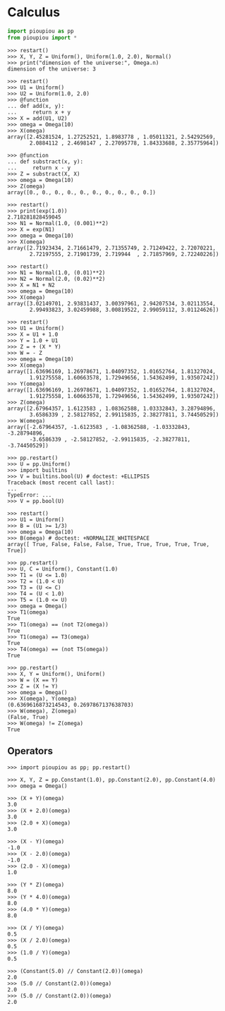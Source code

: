 Calculus
================================================================================

```python
import pioupiou as pp
from pioupiou import *
```

    >>> restart()
    >>> X, Y, Z = Uniform(), Uniform(1.0, 2.0), Normal()
    >>> print("dimension of the universe:", Omega.n)
    dimension of the universe: 3

    >>> restart()
    >>> U1 = Uniform()
    >>> U2 = Uniform(1.0, 2.0)
    >>> @function
    ... def add(x, y):
    ...     return x + y
    >>> X = add(U1, U2)
    >>> omega = Omega(10)
    >>> X(omega)
    array([2.45281524, 1.27252521, 1.8983778 , 1.05011321, 2.54292569,
           2.0884112 , 2.4698147 , 2.27095778, 1.84333688, 2.35775964])
    
    >>> @function
    ... def substract(x, y):
    ...     return x - y
    >>> Z = substract(X, X)
    >>> omega = Omega(10)
    >>> Z(omega)
    array([0., 0., 0., 0., 0., 0., 0., 0., 0., 0.])

    >>> restart()
    >>> print(exp(1.0))
    2.718281828459045
    >>> N1 = Normal(1.0, (0.001)**2)
    >>> X = exp(N1)
    >>> omega = Omega(10)
    >>> X(omega)
    array([2.71923434, 2.71661479, 2.71355749, 2.71249422, 2.72070221,
           2.72197555, 2.71901739, 2.719944  , 2.71857969, 2.72240226])

    >>> restart()
    >>> N1 = Normal(1.0, (0.01)**2)
    >>> N2 = Normal(2.0, (0.02)**2)
    >>> X = N1 + N2
    >>> omega = Omega(10)
    >>> X(omega)
    array([3.02149701, 2.93831437, 3.00397961, 2.94207534, 3.02113554,
           2.99493823, 3.02459988, 3.00819522, 2.99059112, 3.01124626])

    >>> restart()
    >>> U1 = Uniform()
    >>> X = U1 + 1.0
    >>> Y = 1.0 + U1
    >>> Z = + (X * Y)
    >>> W = - Z
    >>> omega = Omega(10)
    >>> X(omega)
    array([1.63696169, 1.26978671, 1.04097352, 1.01652764, 1.81327024,
           1.91275558, 1.60663578, 1.72949656, 1.54362499, 1.93507242])
    >>> Y(omega)
    array([1.63696169, 1.26978671, 1.04097352, 1.01652764, 1.81327024,
           1.91275558, 1.60663578, 1.72949656, 1.54362499, 1.93507242])
    >>> Z(omega)
    array([2.67964357, 1.6123583 , 1.08362588, 1.03332843, 3.28794896,
           3.6586339 , 2.58127852, 2.99115835, 2.38277811, 3.74450529])
    >>> W(omega)
    array([-2.67964357, -1.6123583 , -1.08362588, -1.03332843, -3.28794896,
           -3.6586339 , -2.58127852, -2.99115835, -2.38277811, -3.74450529])

    >>> pp.restart()
    >>> U = pp.Uniform()
    >>> import builtins
    >>> V = builtins.bool(U) # doctest: +ELLIPSIS
    Traceback (most recent call last):
    ...
    TypeError: ...
    >>> V = pp.bool(U)

    >>> restart()
    >>> U1 = Uniform()
    >>> B = (U1 >= 1/3)
    >>> omega = Omega(10)
    >>> B(omega) # doctest: +NORMALIZE_WHITESPACE
    array([ True, False, False, False, True, True, True, True, True, True])

    >>> pp.restart()
    >>> U, C = Uniform(), Constant(1.0)
    >>> T1 = (U <= 1.0)
    >>> T2 = (1.0 < U)
    >>> T3 = (U <= C)
    >>> T4 = (U < 1.0)
    >>> T5 = (1.0 <= U)
    >>> omega = Omega()
    >>> T1(omega)
    True
    >>> T1(omega) == (not T2(omega))
    True
    >>> T1(omega) == T3(omega)
    True
    >>> T4(omega) == (not T5(omega))
    True

    >>> pp.restart()
    >>> X, Y = Uniform(), Uniform()
    >>> W = (X == Y)
    >>> Z = (X != Y) 
    >>> omega = Omega()
    >>> X(omega), Y(omega)
    (0.6369616873214543, 0.2697867137638703)
    >>> W(omega), Z(omega)
    (False, True)
    >>> W(omega) != Z(omega)
    True



Operators
--------------------------------------------------------------------------------

    >>> import pioupiou as pp; pp.restart()

    >>> X, Y, Z = pp.Constant(1.0), pp.Constant(2.0), pp.Constant(4.0)
    >>> omega = Omega()

    >>> (X + Y)(omega)
    3.0
    >>> (X + 2.0)(omega)
    3.0
    >>> (2.0 + X)(omega)
    3.0

    >>> (X - Y)(omega)
    -1.0
    >>> (X - 2.0)(omega)
    -1.0
    >>> (2.0 - X)(omega)
    1.0

    >>> (Y * Z)(omega)
    8.0
    >>> (Y * 4.0)(omega)
    8.0
    >>> (4.0 * Y)(omega)
    8.0

    >>> (X / Y)(omega)
    0.5
    >>> (X / 2.0)(omega)
    0.5
    >>> (1.0 / Y)(omega)
    0.5

    >>> (Constant(5.0) // Constant(2.0))(omega)
    2.0
    >>> (5.0 // Constant(2.0))(omega)
    2.0
    >>> (5.0 // Constant(2.0))(omega)
    2.0
